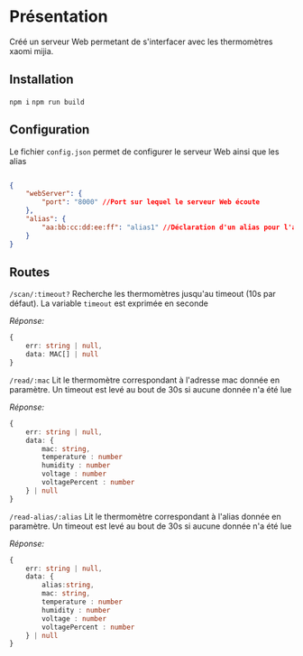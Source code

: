
# Présentation

Créé un serveur Web permetant de s'interfacer avec les thermomètres xaomi mijia.


## Installation 

`npm i`
`npm run build`

## Configuration 

Le fichier `config.json` permet de configurer le serveur Web ainsi que les alias

```json

{
	"webServer": {
		"port": "8000" //Port sur lequel le serveur Web écoute
	},
	"alias": {
		"aa:bb:cc:dd:ee:ff": "alias1" //Déclaration d'un alias pour l'adresse MAC aa:bb:cc:dd:ee:ff
	}
}

```

## Routes

`/scan/:timeout?` Recherche les thermomètres jusqu'au timeout (10s par défaut). La variable `timeout` est exprimée en seconde

*Réponse:*
```typescript
{
	err: string | null,
	data: MAC[] | null
}
```

`/read/:mac` Lit le thermomètre correspondant à l'adresse mac donnée en paramètre.
Un timeout est levé au bout de 30s si aucune donnée n'a été lue

*Réponse:*
```typescript
{
	err: string | null,
	data: {
		mac: string,
		temperature : number
		humidity : number
		voltage : number
		voltagePercent : number
	} | null
}
```

`/read-alias/:alias` Lit le thermomètre correspondant à l'alias donnée en paramètre.
Un timeout est levé au bout de 30s si aucune donnée n'a été lue

*Réponse:*
```typescript
{
	err: string | null,
	data: {
		alias:string,
		mac: string,
		temperature : number
		humidity : number
		voltage : number
		voltagePercent : number
	} | null
}
```